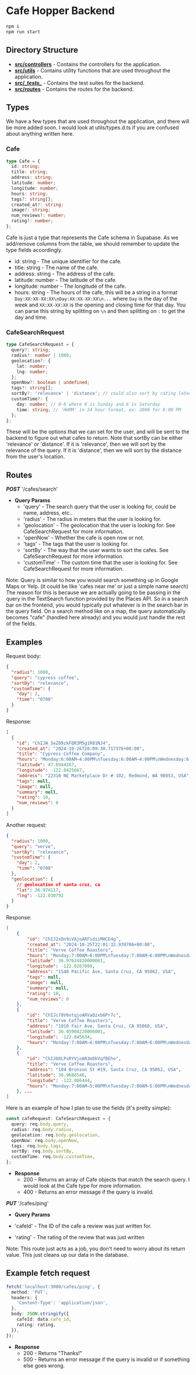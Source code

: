 # Cafe Hopper Backend

```sh
npm i
npm run start
```

## Directory Structure

- **[src/controllers](./src/controllers/)** - Contains the controllers for the application.
- **[src/utils](./src/utils/)** - Contains utility functions that are used throughout the application.
- **[src/\__tests\__](./src/__tests__)** - Contains the test suites for the backend.
- **[src/routes](./src/routes/)** - Contains the routes for the backend.


## Types

We have a few types that are used throughout the application, and there will be more added soon.
I would look at utils/types.d.ts if you are confused about anything written here.

### Cafe

```typescript
type Cafe = {
  id: string;
  title: string;
  address: string;
  latitude: number;
  longitude: number;
  hours: string;
  tags?: string[];
  created_at?: string;
  image?: string;
  num_reviews?: number;
  rating?: number;
};
```

Cafe is just a type that represents the Cafe schema in Supabase. As we add/remove columns from the table, we should remember to update the type fields accordingly.

- id: string - The unique identifier for the cafe.
- title: string - The name of the cafe.
- address: string - The address of the cafe.
- latitude: number - The latitude of the cafe.
- longitude: number - The longitude of the cafe.
- hours: string - The hours of the cafe, this will be a string in a format `Day:XX:XX-XX:XX\nDay:XX:XX-XX:XX\n...` where `Day` is the day of the week and `XX:XX-XX:XX` is the opening and closing time for that day. You can parse this string by splitting on `\n` and then splitting on `:` to get the day and time.

### CafeSearchRequest

```typescript
type CafeSearchRequest = {
  query?: string;
  radius?: number | 1000;
  geolocation?: {
    lat: number;
    lng: number;
  };
  openNow?: boolean | undefined;
  tags?: string[];
  sortBy?: 'relevance' | 'distance'; // could also sort by rating later
  customTime?: {
    day: number; // 0-6 where 0 is Sunday and 6 is Saturday
    time: string; // 'HHMM' in 24 hour format, ex: 2000 for 8:00 PM
  };
};
```

These will be the options that we can set for the user, and will be sent to the backend to figure out what cafes to return. Note that sortBy can be either 'relevance' or 'distance'. If it is 'relevance', then we will sort by the relevance of the query. If it is 'distance', then we will sort by the distance from the user's location.

## Routes

**_POST_** '/cafes/search'

- **Query Params**
  - 'query' - The search query that the user is looking for, could be name, address, etc..
  - 'radius' - The radius in meters that the user is looking for.
  - 'geolocation' - The geolocation that the user is looking for. See CafeSearchRequest for more information.
  - 'openNow' - Whether the cafe is open now or not.
  - 'tags' - The tags that the user is looking for.
  - 'sortBy' - The way that the user wants to sort the cafes. See CafeSearchRequest for more information.
  - 'customTime' - The custom time that the user is looking for. See CafeSearchRequest for more information.

Note: Query is similar to how you would search something up in Google Maps or Yelp. (it could be like 'cafes near me' or just a simple name search) The reason for this is because we are actually going to be passing in the query in the TextSearch function provided by the Places API. So in a search bar on the frontend, you would typically put whatever is in the search bar in the query field. On a search method like on a map, the query automatically becomes "cafe" (handled here already) and you would just handle the rest of the fields.

## Examples

Request body:

```json
{
  "radius": 1000,
  "query": "cypress coffee",
  "sortBy": "relevance",
  "customTime": {
    "day": 2,
    "time": "0700"
  }
}
```

Response:

```json
[
  {
    "id": "ChIJW_SeZ09zkFQR3M5g1R01NJ4",
    "created_at": "2024-10-26T20:09:30.717376+00:00",
    "title": "Cypress Coffee Company",
    "hours": "Monday:6:00AM–4:00PM\nTuesday:6:00AM–4:00PM\nWednesday:6:00AM–4:00PM\nThursday:6:00AM–4:00PM\nFriday:6:00AM–4:00PM\nSaturday:7:00AM–4:00PM\nSunday:7:00AM–1:00PM",
    "latitude": 47.6944167,
    "longitude": -122.0425667,
    "address": "22310 NE Marketplace Dr # 102, Redmond, WA 98053, USA",
    "tags": null,
    "image": null,
    "summary": null,
    "rating": 10,
    "num_reviews": 0
  }
]
```

Another request:

```json
{
  "radius": 1000,
  "query": "verve",
  "sortBy": "relevance",
  "customTime": {
    "day": 2,
    "time": "0700"
  },
  "geolocation": {
    // geolocation of santa cruz, ca
    "lat": 36.974117,
    "lng": -122.030792
  }
}
```

Response:

```json
[
    {
        "id": "ChIJ2xDn9iVAjoARFidiiMHCE4g",
        "created_at": "2024-10-25T22:01:32.939706+00:00",
        "title": "Verve Coffee Roasters",
        "hours": "Monday:7:00AM–6:00PM\nTuesday:7:00AM–6:00PM\nWednesday:7:00AM–6:00PM\nThursday:7:00AM–6:00PM\nFriday:7:00AM–6:00PM\nSaturday:7:00AM–6:00PM\nSunday:7:00AM–6:00PM",
        "latitude": 36.97624820000001,
        "longitude": -122.0267099,
        "address": "1540 Pacific Ave, Santa Cruz, CA 95062, USA",
        "tags": null,
        "image": null,
        "summary": null,
        "rating": 10,
        "num_reviews": 0
    },
    {
        "id": "ChIJc78V6ntqjoARVaQzxb6Pr7c",
        "title": "Verve Coffee Roasters",
        "address": "1010 Fair Ave, Santa Cruz, CA 95060, USA",
        "latitude": 36.95904220000001,
        "longitude": -122.045634,
        "hours": "Monday:7:00AM–6:00PM\nTuesday:7:00AM–6:00PM\nWednesday:7:00AM–6:00PM\nThursday:7:00AM–6:00PM\nFriday:7:00AM–6:00PM\nSaturday:7:00AM–6:00PM\nSunday:7:00AM–6:00PM"
    },
    {
        "id": "ChIJO8LPsRYVjoAR3m0kVqfBEho",
        "title": "Verve Coffee Roasters",
        "address": "104 Bronson St #19, Santa Cruz, CA 95062, USA",
        "latitude": 36.9686546,
        "longitude": -122.006444,
        "hours": "Monday:7:00AM–5:00PM\nTuesday:7:00AM–5:00PM\nWednesday:7:00AM–5:00PM\nThursday:7:00AM–5:00PM\nFriday:7:00AM–5:00PM\nSaturday:7:00AM–5:00PM\nSunday:7:00AM–5:00PM"
    }, ...
]
```

Here is an example of how I plan to use the fields (it's pretty simple):

```typescript
const cafeRequest: CafeSearchRequest = {
  query: req.body.query,
  radius: req.body.radius,
  geolocation: req.body.geolocation,
  openNow: req.body.openNow,
  tags: req.body.tags,
  sortBy: req.body.sortBy,
  customTime: req.body.customTime,
};
```

- **Response**
  - 200 - Returns an array of Cafe objects that match the search query. I would look at the Cafe type for more information.
  - 400 - Returns an error message if the query is invalid.

**_PUT_** '/cafes/ping'

- **Query Params**

- 'cafeId' - The ID of the cafe a review was just written for.
- 'rating' - The rating of the review that was just written

Note: This route just acts as a job, you don't need to worry about its return value. This just cleans up our data in the database.

## Example fetch request

```typescript
fetch('localhost:3000/cafes/ping', {
  method: 'PUT',
  headers: {
    'Content-Type': 'application/json',
  },
  body: JSON.stringify({
    cafeId: data.cafe_id,
    rating: rating,
  }),
});
```

- **Response**
  - 200 - Returns "Thanks!"
  - 500 - Returns an error message if the query is invalid or if something else goes wrong.
